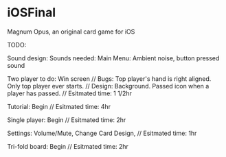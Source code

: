 # iOSFinal
Magnum Opus, an original card game for iOS

TODO:

Sound design:
Sounds needed: 
Main Menu: Ambient noise, button pressed sound


Two player to do: Win screen
// Bugs: Top player's hand is right aligned. Only top player ever starts.
// Design:  Background. Passed icon when a player has passed.
// Esitmated time: 1 1/2hr

Tutorial: Begin
// Esitmated time: 4hr

Single player: Begin
// Esitmated time: 2hr

Settings: Volume/Mute, Change Card Design, 
// Esitmated time: 1hr

Tri-fold board: Begin
// Esitmated time: 2hr
